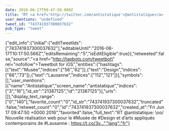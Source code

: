 ```yaml
---
date: 2016-06-17T09:47:50.000Z
title: "RT <a href='http://twitter.com/antistatique'>@antistatique</a>: 🙌 Nouvelle réalisation web pour le #Musée de #Design et d’arts appliqués  contemporains de #Lausanne : https://t.co/3v…″"
user_mentions: "undefined"
tweet_id: "743741937300037632"
pub_type: "tweet"
---
```

{"edit_info":{"initial":{"editTweetIds":["743741937300037632"],"editableUntil":"2016-06-17T10:17:50.566Z","editsRemaining":"5","isEditEligible":true}},"retweeted":false,"source":"<a href=\"http://tapbots.com/tweetbot\" rel=\"nofollow\">Tweetbot for iΟS</a>","entities":{"hashtags":[{"text":"Musée","indices":["56","62"]},{"text":"Design","indices":["66","73"]},{"text":"Lausanne","indices":["112","121"]}],"symbols":[],"user_mentions":[{"name":"Antistatique","screen_name":"antistatique","indices":["3","16"],"id_str":"21387125","id":"21387125"}],"urls":[]},"display_text_range":["0","140"],"favorite_count":"0","id_str":"743741937300037632","truncated":false,"retweet_count":"0","id":"743741937300037632","created_at":"Fri Jun 17 09:47:50 +0000 2016","favorited":false,"full_text":"RT @antistatique: \\oo/ Nouvelle réalisation web pour le #Musée de #Design et d’arts appliqués  contemporains de #Lausanne : https://t.co/3v…","lang":"fr"}
